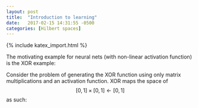 ```yaml
---
layout: post
title:  "Introduction to learning"
date:   2017-02-15 14:31:55 -0500
categories: [Hilbert spaces]
---
```

{% include katex_import.html %}

The motivating example for neural nets (with non-linear activation function) is the XOR example:

Consider the problem of generating the XOR function using only matrix multiplications and an activation function.  XOR maps the space of $$[0, 1] \times [0, 1] \leftarrow [0, 1]$$ as such:

<div class="equation" data-expr="
\begin{vmatrix}
0 & 0 \\
0 & 1 \\
1 & 0 \\
1 & 1
\end{vmatrix} \longrightarrow
\begin{vmatrix}
0 \\
1 \\
1 \\
0
\end{vmatrix}
"></div>

<script type="text/javascript">
    // grab all elements in DOM with the class 'equation'
    var tex = document.getElementsByClassName("equation");

    // for each element, render the expression attribute
    Array.prototype.forEach.call(tex, function(el) {
        katex.render(el.getAttribute("data-expr"), el);
    });

    $("script[type='math/tex']").replaceWith(
      function(){
        var tex = $(this).text();
        return "<span class=\"inline-equation\">" +
               katex.renderToString(tex) +
               "</span>";
    });

    $("script[type='math/tex; mode=display']").replaceWith(
      function(){
        var tex = $(this).text();
        return "<div class=\"equation\">" +
               katex.renderToString("\\displaystyle "+tex) +
               "</div>";
    });

</script>
